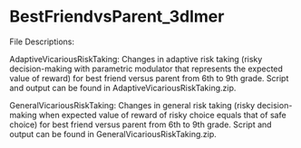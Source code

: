 # BestFriendvsParent_3dlmer

File Descriptions:

AdaptiveVicariousRiskTaking: 
Changes in adaptive risk taking (risky decision-making with parametric modulator that represents the expected value of reward) for best friend versus parent from 6th to 9th grade. Script and output can be found in AdaptiveVicariousRiskTaking.zip.

GeneralVicariousRiskTaking:
Changes in general risk taking (risky decision-making when expected value of reward of risky choice equals that of safe choice) for best friend versus parent from 6th to 9th grade. Script and output can be found in GeneralVicariousRiskTaking.zip.
